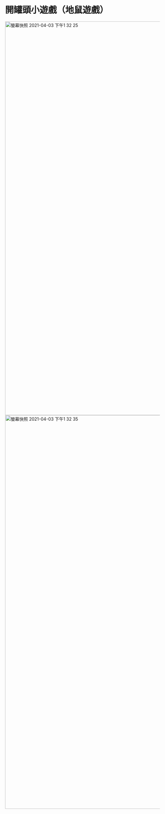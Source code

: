 # 開罐頭小遊戲（地鼠遊戲）

<img width="1280" alt="螢幕快照 2021-04-03 下午1 32 25" src="https://user-images.githubusercontent.com/70134566/113469602-5dc7cf80-9481-11eb-8d07-750b0fd1dcc8.png">
<img width="1280" alt="螢幕快照 2021-04-03 下午1 32 35" src="https://user-images.githubusercontent.com/70134566/113469603-602a2980-9481-11eb-951c-d94de171bd09.png">
